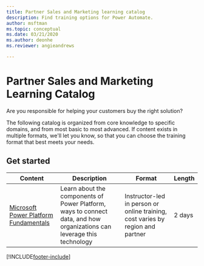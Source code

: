 ```yaml
---
title: Partner Sales and Marketing learning catalog
description: Find training options for Power Automate.
author: msftman
ms.topic: conceptual
ms.date: 03/21/2020
ms.author: deonhe
ms.reviewer: angieandrews

---
```


# Partner Sales and Marketing Learning Catalog

Are you responsible for helping your customers buy the right solution?

The following catalog is organized from core knowledge to specific domains, and from most basic to most advanced. If content exists in multiple formats, we'll let you know, so that you can choose the training format that best meets your needs. 

## Get started<a name="get-started"></a>
| Content   | Description | Format   | Length |
|------------------------------------------------------------------------------------------------------------|------------------------------------------------------------------------------------------------------------------------|--------------------------------------------------------------------------------|--------|
| [Microsoft Power Platform Fundamentals](/certifications/courses/pl-900t00) | Learn about the components of Power Platform, ways to connect data, and how organizations can leverage this technology | Instructor-led in person or online training, cost varies by region and partner | 2 days |



[!INCLUDE[footer-include](../includes/footer-banner.md)]
